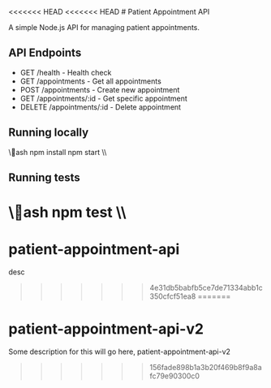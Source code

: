 <<<<<<< HEAD
<<<<<<< HEAD
﻿# Patient Appointment API

A simple Node.js API for managing patient appointments.

## API Endpoints

- GET /health - Health check
- GET /appointments - Get all appointments
- POST /appointments - Create new appointment
- GET /appointments/:id - Get specific appointment
- DELETE /appointments/:id - Delete appointment

## Running locally

\\\ash
npm install
npm start
\\\

## Running tests

\\\ash
npm test
\\\
=======
# patient-appointment-api
desc
>>>>>>> 4e31db5babfb5ce7de71334abb1c350cfcf51ea8
=======
# patient-appointment-api-v2
Some description for this will go here, patient-appointment-api-v2
>>>>>>> 156fade898b1a3b20f469b8f9a8afc79e90300c0
